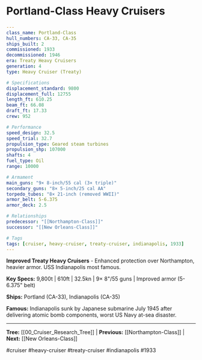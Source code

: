 # Portland-Class Heavy Cruisers

```yaml
---
class_name: Portland-Class
hull_numbers: CA-33, CA-35
ships_built: 2
commissioned: 1933
decommissioned: 1946
era: Treaty Heavy Cruisers
generation: 4
type: Heavy Cruiser (Treaty)

# Specifications
displacement_standard: 9800
displacement_full: 12755
length_ft: 610.25
beam_ft: 66.08
draft_ft: 17.33
crew: 952

# Performance
speed_design: 32.5
speed_trial: 32.7
propulsion_type: Geared steam turbines
propulsion_shp: 107000
shafts: 4
fuel_type: Oil
range: 10000

# Armament
main_guns: "9× 8-inch/55 cal (3× triple)"
secondary_guns: "8× 5-inch/25 cal AA"
torpedo_tubes: "8× 21-inch (removed WWII)"
armor_belt: 5-6.375
armor_deck: 2.5

# Relationships
predecessor: "[[Northampton-Class]]"
successor: "[[New Orleans-Class]]"

# Tags
tags: [cruiser, heavy-cruiser, treaty-cruiser, indianapolis, 1933]
---
```

**Improved Treaty Heavy Cruisers** - Enhanced protection over Northampton, heavier armor. USS Indianapolis most famous.

**Key Specs:** 9,800t | 610ft | 32.5kn | 9× 8"/55 guns | Improved armor (5-6.375" belt)

**Ships:** Portland (CA-33), Indianapolis (CA-35)

**Famous:** Indianapolis sunk by Japanese submarine July 1945 after delivering atomic bomb components, worst US Navy at-sea disaster.

---
**Tree:** [[00_Cruiser_Research_Tree]] | **Previous:** [[Northampton-Class]] | **Next:** [[New Orleans-Class]]

#cruiser #heavy-cruiser #treaty-cruiser #indianapolis #1933
